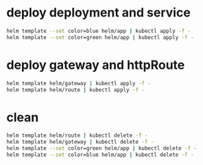 # deploy deployment and service
```bash
helm template --set color=blue helm/app | kubectl apply -f -
helm template --set color=green helm/app | kubectl apply -f -
```

# deploy gateway and httpRoute
```bash
helm template helm/gateway | kubectl apply -f -
helm template helm/route | kubectl apply -f -
```

# clean
```bash
helm template helm/route | kubectl delete -f -
helm template helm/gateway | kubectl delete -f -
helm template --set color=green helm/app | kubectl delete -f -
helm template --set color=blue helm/app | kubectl delete -f -
```